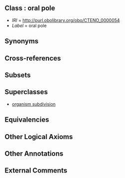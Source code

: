 
## Class : oral pole

 * *IRI* = http://purl.obolibrary.org/obo/CTENO_0000054
 * *Label* = oral pole

## Synonyms


## Cross-references


## Subsets


## Superclasses

 * [organism subdivision](../../UBERON/75/UBERON_0000475.md)

## Equivalencies


## Other Logical Axioms


## Other Annotations


## External Comments

